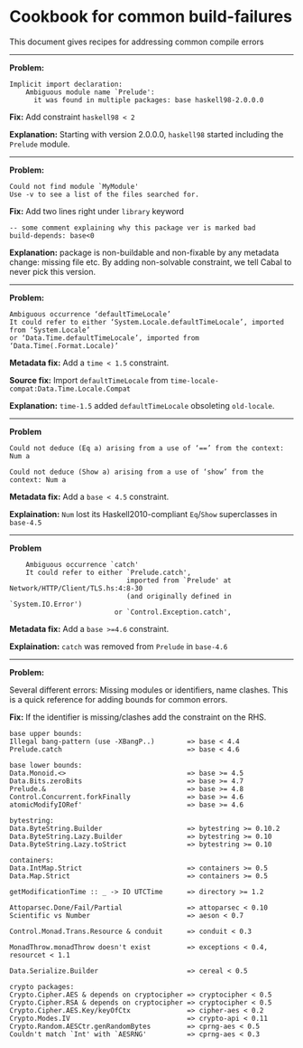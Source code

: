 # Cookbook for common build-failures

This document gives recipes for addressing common compile errors

----

**Problem:**

    Implicit import declaration:
        Ambiguous module name `Prelude':
          it was found in multiple packages: base haskell98-2.0.0.0

**Fix:** Add constraint `haskell98 < 2`

**Explanation:** Starting with version 2.0.0.0, `haskell98` started including the `Prelude` module.

----

**Problem:**

```
Could not find module `MyModule'
Use -v to see a list of the files searched for.
```

**Fix:** Add two lines right under `library` keyword

```
-- some comment explaining why this package ver is marked bad
build-depends: base<0
```

**Explanation:** package is non-buildable and non-fixable by any metadata
change: missing file etc. By adding non-solvable constraint, we tell Cabal to
never pick this version.

----

**Problem:**

```
Ambiguous occurrence ‘defaultTimeLocale’
It could refer to either ‘System.Locale.defaultTimeLocale’, imported from ‘System.Locale’
or ‘Data.Time.defaultTimeLocale’, imported from  ‘Data.Time(.Format.Locale)’
```

**Metadata fix:** Add a `time < 1.5` constraint.

**Source fix:** Import `defaultTimeLocale` from `time-locale-compat:Data.Time.Locale.Compat`

**Explanation:** `time-1.5` added `defaultTimeLocale` obsoleting `old-locale`.

---

**Problem**

```
Could not deduce (Eq a) arising from a use of ‘==’ from the context: Num a
```

```
Could not deduce (Show a) arising from a use of ‘show’ from the context: Num a
```

**Metadata fix:** Add a `base < 4.5` constraint.

**Explaination:** `Num` lost its Haskell2010-compliant `Eq`/`Show` superclasses in `base-4.5`

---

**Problem**

```
    Ambiguous occurrence `catch'
    It could refer to either `Prelude.catch',
                             imported from `Prelude' at Network/HTTP/Client/TLS.hs:4:8-30
                             (and originally defined in `System.IO.Error')
                          or `Control.Exception.catch',
```

**Metadata fix:** Add a `base >=4.6` constraint.

**Explaination:** `catch` was removed from `Prelude` in `base-4.6`

---

**Problem:**

Several different errors: Missing modules or identifiers, name clashes.
This is a quick reference for adding bounds for common errors.

**Fix:** If the identifier is missing/clashes add the constraint on the RHS.

```
base upper bounds:
Illegal bang-pattern (use -XBangP..)        => base < 4.4
Prelude.catch                               => base < 4.6

base lower bounds:
Data.Monoid.<>                              => base >= 4.5
Data.Bits.zeroBits                          => base >= 4.7
Prelude.&                                   => base >= 4.8
Control.Concurrent.forkFinally              => base >= 4.6
atomicModifyIORef'                          => base >= 4.6

bytestring:
Data.ByteString.Builder                     => bytestring >= 0.10.2
Data.ByteString.Lazy.Builder                => bytestring >= 0.10
Data.ByteString.Lazy.toStrict               => bytestring >= 0.10

containers:
Data.IntMap.Strict                          => containers >= 0.5
Data.Map.Strict                             => containers >= 0.5

getModificationTime :: _ -> IO UTCTime      => directory >= 1.2

Attoparsec.Done/Fail/Partial                => attoparsec < 0.10
Scientific vs Number                        => aeson < 0.7

Control.Monad.Trans.Resource & conduit      => conduit < 0.3

MonadThrow.monadThrow doesn't exist         => exceptions < 0.4, resourcet < 1.1

Data.Serialize.Builder                      => cereal < 0.5

crypto packages:
Crypto.Cipher.AES & depends on cryptocipher => cryptocipher < 0.5
Crypto.Cipher.RSA & depends on cryptocipher => cryptocipher < 0.5
Crypto.Cipher.AES.Key/keyOfCtx              => cipher-aes < 0.2
Crypto.Modes.IV                             => crypto-api < 0.11
Crypto.Random.AESCtr.genRandomBytes         => cprng-aes < 0.5
Couldn't match `Int' with `AESRNG'          => cprng-aes < 0.3
```
